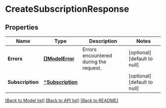# CreateSubscriptionResponse

## Properties
Name | Type | Description | Notes
------------ | ------------- | ------------- | -------------
**Errors** | [**[]ModelError**](Error.md) | Errors encountered during the request. | [optional] [default to null]
**Subscription** | [***Subscription**](Subscription.md) |  | [optional] [default to null]

[[Back to Model list]](../README.md#documentation-for-models) [[Back to API list]](../README.md#documentation-for-api-endpoints) [[Back to README]](../README.md)

